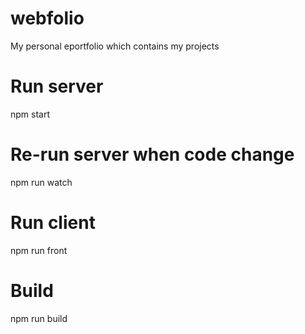 # webfolio
My personal eportfolio which contains my projects

# Run server
npm start

# Re-run server when code change
npm run watch

# Run client
npm run front

# Build
npm run build